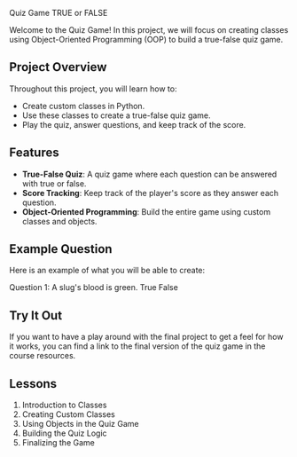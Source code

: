 Quiz Game TRUE or FALSE

Welcome to the Quiz Game! In this project, we will focus on creating classes using Object-Oriented Programming (OOP) to build a true-false quiz game.

## Project Overview

Throughout this project, you will learn how to:
- Create custom classes in Python.
- Use these classes to create a true-false quiz game.
- Play the quiz, answer questions, and keep track of the score.

## Features

- **True-False Quiz**: A quiz game where each question can be answered with true or false.
- **Score Tracking**: Keep track of the player's score as they answer each question.
- **Object-Oriented Programming**: Build the entire game using custom classes and objects.

## Example Question

Here is an example of what you will be able to create:

Question 1: A slug's blood is green.
True
False


## Try It Out

If you want to have a play around with the final project to get a feel for how it works, you can find a link to the final version of the quiz game in the course resources.


## Lessons

1. Introduction to Classes
2. Creating Custom Classes
3. Using Objects in the Quiz Game
4. Building the Quiz Logic
5. Finalizing the Game

